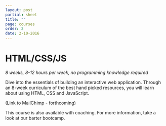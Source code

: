 ```yaml
---
layout: post
partial: sheet
title: ""
page: courses
order: 2
date: 2-10-2016
---
```

# HTML/CSS/JS

*8 weeks, 8-12 hours per week, no programming knowledge required*

Dive into the essentials of building an interactive web application. Through an 8-week curriculum of the best hand picked resources, you will learn about using HTML, CSS and JavaScript.

(Link to MailChimp - forthcoming)

This course is also available with coaching. For more information, take a look at our barter bootcamp.
